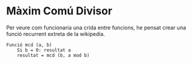 # Màxim Comú Divisor
Per veure com funcionaria una crida entre funcions, he pensat crear una funció recurrent extreta de la wikipedia.
```
Funció mcd (a, b)
	Si b = 0: resultat a
	resultat = mcd (b, a mod b)
```
